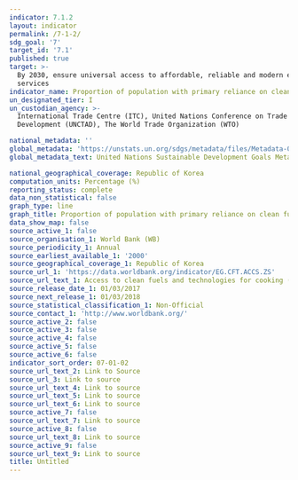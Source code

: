 ```yaml
---
indicator: 7.1.2
layout: indicator
permalink: /7-1-2/
sdg_goal: '7'
target_id: '7.1'
published: true
target: >-
  By 2030, ensure universal access to affordable, reliable and modern energy
  services
indicator_name: Proportion of population with primary reliance on clean fuels and technology
un_designated_tier: I
un_custodian_agency: >-
  International Trade Centre (ITC), United Nations Conference on Trade and
  Development (UNCTAD), The World Trade Organization (WTO)

national_metadata: ''
global_metadata: 'https://unstats.un.org/sdgs/metadata/files/Metadata-07-01-02.pdf'
global_metadata_text: United Nations Sustainable Development Goals Metadata (PDF 232 KB)

national_geographical_coverage: Republic of Korea
computation_units: Percentage (%)
reporting_status: complete
data_non_statistical: false
graph_type: line
graph_title: Proportion of population with primary reliance on clean fuels and technology
data_show_map: false
source_active_1: false
source_organisation_1: World Bank (WB)
source_periodicity_1: Annual
source_earliest_available_1: '2000'
source_geographical_coverage_1: Republic of Korea
source_url_1: 'https://data.worldbank.org/indicator/EG.CFT.ACCS.ZS'
source_url_text_1: Access to clean fuels and technologies for cooking (% of population)
source_release_date_1: 01/03/2017
source_next_release_1: 01/03/2018
source_statistical_classification_1: Non-Official
source_contact_1: 'http://www.worldbank.org/'
source_active_2: false
source_active_3: false
source_active_4: false
source_active_5: false
source_active_6: false
indicator_sort_order: 07-01-02
source_url_text_2: Link to Source
source_url_3: Link to source
source_url_text_4: Link to source
source_url_text_5: Link to source
source_url_text_6: Link to source
source_active_7: false
source_url_text_7: Link to source
source_active_8: false
source_url_text_8: Link to source
source_active_9: false
source_url_text_9: Link to source
title: Untitled
---
```


